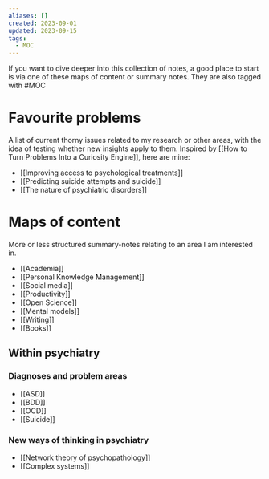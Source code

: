 ```yaml
---
aliases: []
created: 2023-09-01
updated: 2023-09-15
tags:
  - MOC
---
```

If you want to dive deeper into this collection of notes, a good place to start is via one of these maps of content or summary notes. They are also tagged with #MOC 
# Favourite problems
A list of current thorny issues related to my research or other areas, with the idea of testing whether new insights apply to them. Inspired by [[How to Turn Problems Into a Curiosity Engine]], here are mine:

- [[Improving access to psychological treatments]]
- [[Predicting suicide attempts and suicide]]
- [[The nature of psychiatric disorders]]

# Maps of content
More or less structured summary-notes relating to an area I am interested in.

- [[Academia]]
- [[Personal Knowledge Management]]
- [[Social media]]
- [[Productivity]]
- [[Open Science]]
- [[Mental models]]
- [[Writing]]
- [[Books]]

## Within psychiatry

### Diagnoses and problem areas
- [[ASD]]
- [[BDD]]
- [[OCD]]
- [[Suicide]]
### New ways of thinking in psychiatry
- [[Network theory of psychopathology]]
- [[Complex systems]]